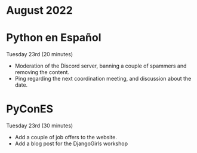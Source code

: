 # August 2022

# Python en Español

Tuesday 23rd (20 minutes)

* Moderation of the Discord server, banning a couple of spammers
  and removing the content.
* Ping regarding the next coordination meeting, and discussion
  about the date.

# PyConES

Tuesday 23rd (30 minutes)

* Add a couple of job offers to the website.
* Add a blog post for the DjangoGirls workshop
